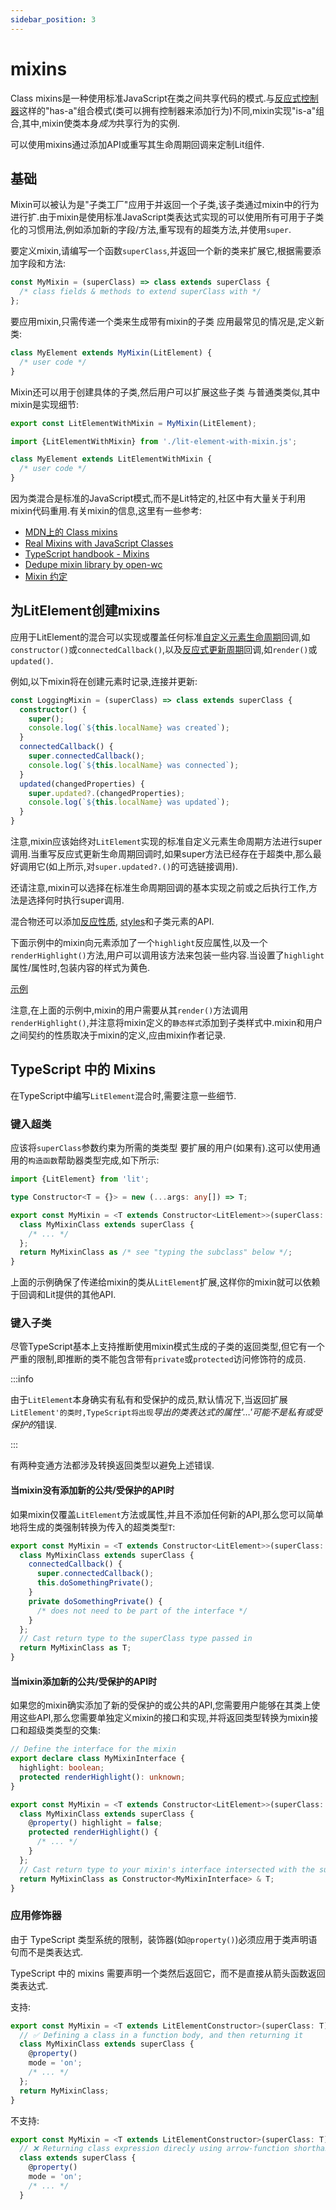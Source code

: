 ```yaml
---
sidebar_position: 3
---
```


# mixins

Class mixins是一种使用标准JavaScript在类之间共享代码的模式.与[反应式控制器](/docs/composition/controllers/)这样的"has-a"组合模式(类可以拥有控制器来添加行为)不同,mixin实现"is-a"组合,其中,mixin使类本身*成为*共享行为的实例.

可以使用mixins通过添加API或重写其生命周期回调来定制Lit组件.

## 基础

Mixin可以被认为是"子类工厂"应用于并返回一个子类,该子类通过mixin中的行为进行扩.由于mixin是使用标准JavaScript类表达式实现的可以使用所有可用于子类化的习惯用法,例如添加新的字段/方法,重写现有的超类方法,并使用`super`.

要定义mixin,请编写一个函数`superClass`,并返回一个新的类来扩展它,根据需要添加字段和方法:

```ts
const MyMixin = (superClass) => class extends superClass {
  /* class fields & methods to extend superClass with */
};
```

要应用mixin,只需传递一个类来生成带有mixin的子类
应用最常见的情况是,定义新类:

```ts
class MyElement extends MyMixin(LitElement) {
  /* user code */
}
```

Mixin还可以用于创建具体的子类,然后用户可以扩展这些子类
与普通类类似,其中mixin是实现细节:

```ts
export const LitElementWithMixin = MyMixin(LitElement);
```

```ts
import {LitElementWithMixin} from './lit-element-with-mixin.js';

class MyElement extends LitElementWithMixin {
  /* user code */
}
```

因为类混合是标准的JavaScript模式,而不是Lit特定的,社区中有大量关于利用mixin代码重用.有关mixin的信息,这里有一些参考:

- [MDN上的 Class mixins](https://developer.mozilla.org/en-US/docs/Web/JavaScript/Reference/Classes#mix-ins)
- [Real Mixins with JavaScript
  Classes](https://justinfagnani.com/2015/12/21/real-mixins-with-JavaScript-classes/)
- [TypeScript handbook - Mixins](https://www.TypeScriptlang.org/docs/handbook/mixins.html)
- [Dedupe mixin library by open-wc](https://open-wc.org/docs/development/dedupe-mixin/)
- [Mixin 约定](https://component.kitchen/elix/mixins)

## 为LitElement创建mixins

应用于LitElement的混合可以实现或覆盖任何标准[自定义元素生命周期](/docs/components/lifecycle/#自定义元素生命周期)回调,如`constructor()`或`connectedCallback()`,以及[反应式更新周期](/docs/components/lifecycle/#反应式更新周期)回调,如`render()`或`updated()`.

例如,以下mixin将在创建元素时记录,连接并更新:

```ts
const LoggingMixin = (superClass) => class extends superClass {
  constructor() {
    super();
    console.log(`${this.localName} was created`);
  }
  connectedCallback() {
    super.connectedCallback();
    console.log(`${this.localName} was connected`);
  }
  updated(changedProperties) {
    super.updated?.(changedProperties);
    console.log(`${this.localName} was updated`);
  }
}
```

注意,mixin应该始终对`LitElement`实现的标准自定义元素生命周期方法进行super调用.当重写反应式更新生命周期回调时,如果super方法已经存在于超类中,那么最好调用它(如上所示,对`super.updated?.()`的可选链接调用).

还请注意,mixin可以选择在标准生命周期回调的基本实现之前或之后执行工作,方法是选择何时执行super调用.

混合物还可以添加[反应性质](/docs/components/properties/),
[styles](/docs/components/styles/)和子类元素的API.

下面示例中的mixin向元素添加了一个`highlight`反应属性,以及一个`renderHighlight()`方法,用户可以调用该方法来包装一些内容.当设置了`highlight`属性/属性时,包装内容的样式为黄色.

[示例](https://lit.dev/playground/#sample=docs/mixins/highlightable)

注意,在上面的示例中,mixin的用户需要从其`render()`方法调用`renderHighlight()`,并注意将mixin定义的`静态样式`添加到子类样式中.mixin和用户之间契约的性质取决于mixin的定义,应由mixin作者记录.

## TypeScript 中的 Mixins

在TypeScript中编写`LitElement`混合时,需要注意一些细节.

### 键入超类

应该将`superClass`参数约束为所需的类类型
要扩展的用户(如果有).这可以使用通用的`构造函数`帮助器类型完成,如下所示:

```ts
import {LitElement} from 'lit';

type Constructor<T = {}> = new (...args: any[]) => T;

export const MyMixin = <T extends Constructor<LitElement>>(superClass: T) => {
  class MyMixinClass extends superClass {
    /* ... */
  };
  return MyMixinClass as /* see "typing the subclass" below */;
}
```

上面的示例确保了传递给mixin的类从`LitElement`扩展,这样你的mixin就可以依赖于回调和Lit提供的其他API.

### 键入子类

尽管TypeScript基本上支持推断使用mixin模式生成的子类的返回类型,但它有一个严重的限制,即推断的类不能包含带有`private`或`protected`访问修饰符的成员.

:::info

由于`LitElement`本身确实有私有和受保护的成员,默认情况下,当返回扩展`LitElement'的类时,TypeScript将出现`*导出的类表达式的属性'…'可能不是私有或受保护的*错误.

:::

有两种变通方法都涉及转换返回类型以避免上述错误.

#### 当mixin没有添加新的公共/受保护的API时

如果mixin仅覆盖`LitElement`方法或属性,并且不添加任何新的API,那么您可以简单地将生成的类强制转换为传入的超类类型`T`:

```ts
export const MyMixin = <T extends Constructor<LitElement>>(superClass: T) => {
  class MyMixinClass extends superClass {
    connectedCallback() {
      super.connectedCallback();
      this.doSomethingPrivate();
    }
    private doSomethingPrivate() {
      /* does not need to be part of the interface */
    }
  };
  // Cast return type to the superClass type passed in
  return MyMixinClass as T;
}
```

#### 当mixin添加新的公共/受保护的API时

如果您的mixin确实添加了新的受保护的或公共的API,您需要用户能够在其类上使用这些API,那么您需要单独定义mixin的接口和实现,并将返回类型转换为mixin接口和超级类类型的交集:

```ts
// Define the interface for the mixin
export declare class MyMixinInterface {
  highlight: boolean;
  protected renderHighlight(): unknown;
}

export const MyMixin = <T extends Constructor<LitElement>>(superClass: T) => {
  class MyMixinClass extends superClass {
    @property() highlight = false;
    protected renderHighlight() {
      /* ... */
    }
  };
  // Cast return type to your mixin's interface intersected with the superClass type
  return MyMixinClass as Constructor<MyMixinInterface> & T;
}
```

### 应用修饰器

由于 TypeScript 类型系统的限制，装饰器(如`@property()`)必须应用于类声明语句而不是类表达式.

TypeScript 中的 mixins 需要声明一个类然后返回它，而不是直接从箭头函数返回类表达式.

支持:

```ts
export const MyMixin = <T extends LitElementConstructor>(superClass: T) => {
  // ✅ Defining a class in a function body, and then returning it
  class MyMixinClass extends superClass {
    @property()
    mode = 'on';
    /* ... */
  };
  return MyMixinClass;
}
```

不支持:

```ts
export const MyMixin = <T extends LitElementConstructor>(superClass: T) =>
  // ❌ Returning class expression direcly using arrow-function shorthand
  class extends superClass {
    @property()
    mode = 'on';
    /* ... */
  }
```
